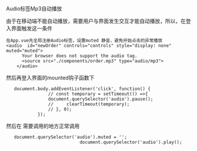 Audio标签Mp3自动播放

由于在移动端不能自动播放，需要用户与界面发生交互才能自动播放，所以，在登入界面触发这一条件

```
在App.vue先全局注册Audio标签，设置muted 静音，避免开始点击的异常播放
<audio  id="newOrder" controls="controls" style="display: none" muted="muted">
      Your browser does not support the audio tag.
      <source src="./components/order.mp3" type="audio/mp3">
    </audio>
```

然后再登入界面的mounted钩子函数下

```
   document.body.addEventListener('click', function() {
                // const temporary = setTimeout(() =>{
                document.querySelector('audio').pause();
                //     clearTimeout(temporary);
                // }, 0);
            });
```

然后在 需要调用的地方正常调用

```
   document.querySelector('audio').muted = '';
                            document.querySelector('audio').play();
```

